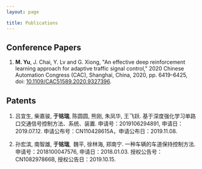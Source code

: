 ```yaml
---
layout: page

title: Publications
---
```


## Conference Papers
1. **M. Yu**, J. Chai, Y. Lv and G. Xiong, "An effective deep reinforcement learning approach for adaptive traffic signal control," 2020 Chinese Automation Congress (CAC), Shanghai, China, 2020, pp. 6419-6425, doi: [10.1109/CAC51589.2020.9327396](https://doi.org/10.1109/CAC51589.2020.9327396).

## Patents

1. 吕宜生, 柴嘉骏, **于铭瑞**, 陈圆圆, 熊刚, 朱凤华, 王飞跃. 基于深度强化学习单路口交通信号控制方法、系统、装置. 申请号：2019106294891, 申请日：2019.07.12. 申请公布号：CN110428615A，申请公布日：2019.11.08.

2. 孙宏滨, 南智雄, **于铭瑞**, 魏平, 徐林海, 郑南宁. 一种车辆的车道保持控制方法. 申请号：2018100047576, 申请日：2018.01.03. 授权公告号：CN108297866B, 授权公告日：2019.10.15.
